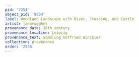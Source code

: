 ```yaml
---
pid: '7254'
object_pid: '9834'
label: Woodland Landscape with River, Crossing, and Castle
artist: janbrueghel
provenance_date: 18th century
provenance_location: Leipzig
provenance_text: Sammlung Gotfried Winckler
collection: provenance
order: '2536'
---
```

